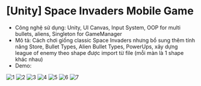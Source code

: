 # [Unity] Space Invaders Mobile Game
- Công nghệ sử dụng: Unity, UI Canvas, Input System, OOP for multi bullets, aliens, Singleton for GameManager
- Mô tả: Cách chơi giống classic Space Invaders nhưng bổ sung thêm tính năng Store, Bullet Types, Alien Bullet Types, PowerUps,
xây dựng league of enemy theo shape được import từ file (mỗi màn là 1 shape khác nhau)
- Demo:

![1](https://user-images.githubusercontent.com/83877650/212469133-6e6c62d0-af17-44b2-8e55-707636913b55.jpg)
![2](https://user-images.githubusercontent.com/83877650/212469135-1dc31c4b-ae69-453a-9058-4de47f7cf15b.jpg)
![3](https://user-images.githubusercontent.com/83877650/212469137-3744bae9-5c9a-4b34-aaaf-8b0501ab076e.jpg)
![4](https://user-images.githubusercontent.com/83877650/212469138-c5bd2fad-33ac-44de-947d-86a554ae2b4d.jpg)
![5](https://user-images.githubusercontent.com/83877650/212469139-4426bf86-fb11-4050-a3e8-194a8b3e57ef.jpg)
![6](https://user-images.githubusercontent.com/83877650/212469140-c8486bfb-1006-4911-846b-5bd58e199ea1.jpg)
![7](https://user-images.githubusercontent.com/83877650/212469141-4281b6cc-7b7d-432b-bc6d-50c6153d0f62.jpg)

